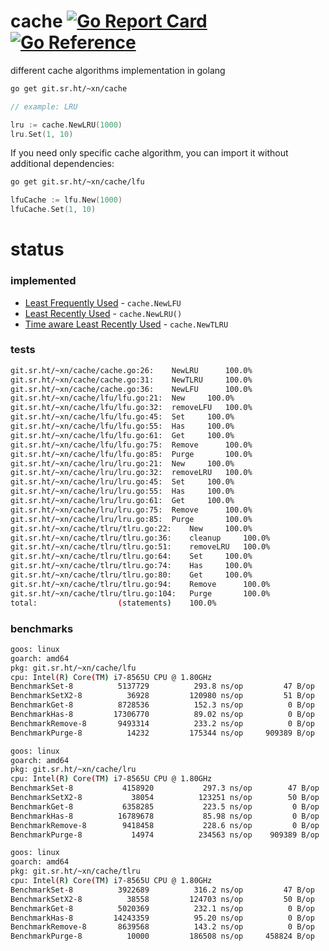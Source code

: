 # cache [![Go Report Card](https://goreportcard.com/badge/git.sr.ht/~xn/cache)](https://goreportcard.com/report/git.sr.ht/~xn/cache)[![Go Reference](https://pkg.go.dev/badge/git.sr.ht/~xn/cache.svg)](https://pkg.go.dev/git.sr.ht/~xn/cache)

different cache algorithms implementation in golang

```bash
go get git.sr.ht/~xn/cache
```

```go
// example: LRU

lru := cache.NewLRU(1000)
lru.Set(1, 10)
```

If you need only specific cache algorithm, you can import it without additional dependencies:

```bash
go get git.sr.ht/~xn/cache/lfu
```

```go
lfuCache := lfu.New(1000)
lfuCache.Set(1, 10)
```

# status

### implemented

* [Least Frequently Used](https://en.wikipedia.org/wiki/Cache_replacement_policies#Least-frequently_used_(LFU)) - `cache.NewLFU`
* [Least Recently Used](https://en.wikipedia.org/wiki/Cache_replacement_policies#Least_recently_used_(LRU)) - `cache.NewLRU()`
* [Time aware Least Recently Used](https://en.wikipedia.org/wiki/Cache_replacement_policies#Time_aware_least_recently_used_(TLRU)) - `cache.NewTLRU`

### tests

```bash
git.sr.ht/~xn/cache/cache.go:26:	NewLRU		100.0%
git.sr.ht/~xn/cache/cache.go:31:	NewTLRU		100.0%
git.sr.ht/~xn/cache/cache.go:36:	NewLFU		100.0%
git.sr.ht/~xn/cache/lfu/lfu.go:21:	New		100.0%
git.sr.ht/~xn/cache/lfu/lfu.go:32:	removeLFU	100.0%
git.sr.ht/~xn/cache/lfu/lfu.go:45:	Set		100.0%
git.sr.ht/~xn/cache/lfu/lfu.go:55:	Has		100.0%
git.sr.ht/~xn/cache/lfu/lfu.go:61:	Get		100.0%
git.sr.ht/~xn/cache/lfu/lfu.go:75:	Remove		100.0%
git.sr.ht/~xn/cache/lfu/lfu.go:85:	Purge		100.0%
git.sr.ht/~xn/cache/lru/lru.go:21:	New		100.0%
git.sr.ht/~xn/cache/lru/lru.go:32:	removeLRU	100.0%
git.sr.ht/~xn/cache/lru/lru.go:45:	Set		100.0%
git.sr.ht/~xn/cache/lru/lru.go:55:	Has		100.0%
git.sr.ht/~xn/cache/lru/lru.go:61:	Get		100.0%
git.sr.ht/~xn/cache/lru/lru.go:75:	Remove		100.0%
git.sr.ht/~xn/cache/lru/lru.go:85:	Purge		100.0%
git.sr.ht/~xn/cache/tlru/tlru.go:22:	New		100.0%
git.sr.ht/~xn/cache/tlru/tlru.go:36:	cleanup		100.0%
git.sr.ht/~xn/cache/tlru/tlru.go:51:	removeLRU	100.0%
git.sr.ht/~xn/cache/tlru/tlru.go:64:	Set		100.0%
git.sr.ht/~xn/cache/tlru/tlru.go:74:	Has		100.0%
git.sr.ht/~xn/cache/tlru/tlru.go:80:	Get		100.0%
git.sr.ht/~xn/cache/tlru/tlru.go:94:	Remove		100.0%
git.sr.ht/~xn/cache/tlru/tlru.go:104:	Purge		100.0%
total:					(statements)	100.0%
```

### benchmarks

```bash
goos: linux
goarch: amd64
pkg: git.sr.ht/~xn/cache/lfu
cpu: Intel(R) Core(TM) i7-8565U CPU @ 1.80GHz
BenchmarkSet-8      	5137729	         293.8 ns/op	     47 B/op	      2 allocs/op
BenchmarkSetX2-8    	  36928	        120980 ns/op	     51 B/op	      3 allocs/op
BenchmarkGet-8      	8728536	         152.3 ns/op	      0 B/op	      0 allocs/op
BenchmarkHas-8         17306770          89.02 ns/op	      0 B/op	      0 allocs/op
BenchmarkRemove-8   	9493314	         233.2 ns/op	      0 B/op	      0 allocs/op
BenchmarkPurge-8    	  14232	        175344 ns/op	 909389 B/op	      3 allocs/op
```

```bash
goos: linux
goarch: amd64
pkg: git.sr.ht/~xn/cache/lru
cpu: Intel(R) Core(TM) i7-8565U CPU @ 1.80GHz
BenchmarkSet-8      	 4158920	       297.3 ns/op	      47 B/op	       2 allocs/op
BenchmarkSetX2-8    	   38054	      123251 ns/op	      50 B/op	       3 allocs/op
BenchmarkGet-8      	 6358285	       223.5 ns/op	       0 B/op	       0 allocs/op
BenchmarkHas-8      	16789678	       85.98 ns/op	       0 B/op	       0 allocs/op
BenchmarkRemove-8   	 9418458	       228.6 ns/op	       0 B/op	       0 allocs/op
BenchmarkPurge-8    	   14974	      234563 ns/op	  909389 B/op	       3 allocs/op
```

```bash
goos: linux
goarch: amd64
pkg: git.sr.ht/~xn/cache/tlru
cpu: Intel(R) Core(TM) i7-8565U CPU @ 1.80GHz
BenchmarkSet-8      	3922689	         316.2 ns/op	     47 B/op	      2 allocs/op
BenchmarkSetX2-8    	  38558	        124703 ns/op	     50 B/op	      3 allocs/op
BenchmarkGet-8      	5020369	         232.1 ns/op	      0 B/op	      0 allocs/op
BenchmarkHas-8         14243359          95.20 ns/op	      0 B/op	      0 allocs/op
BenchmarkRemove-8   	8639568	         143.2 ns/op	      0 B/op	      0 allocs/op
BenchmarkPurge-8    	  10000	        186508 ns/op	 458824 B/op	      3 allocs/op
```
